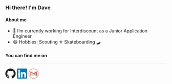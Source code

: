 ### Hi there! I'm Dave

#### About me 

- 🔭 I’m currently working for Interdiscount as a Junior Application Engineer
- 😄 Hobbies: Scouting ⚜️ Skateboarding 🛹

#### You can find me on
---
[![github](https://github.com/vonmuehlenen/vonmuehlenen/blob/master/assets/github.png)][1] [![linkedin](https://github.com/vonmuehlenen/vonmuehlenen/blob/master/assets/linkedin.png)][2] [![gmail](https://github.com/vonmuehlenen/vonmuehlenen/blob/master/assets/gmail.png)][3]

[1]: http://www.github.com/vonmuehlenen
[2]: https://ch.linkedin.com/in/david-von-m%C3%BChlenen-451537178
[3]: mailto:david.vonmuehlenen@gmail.com
